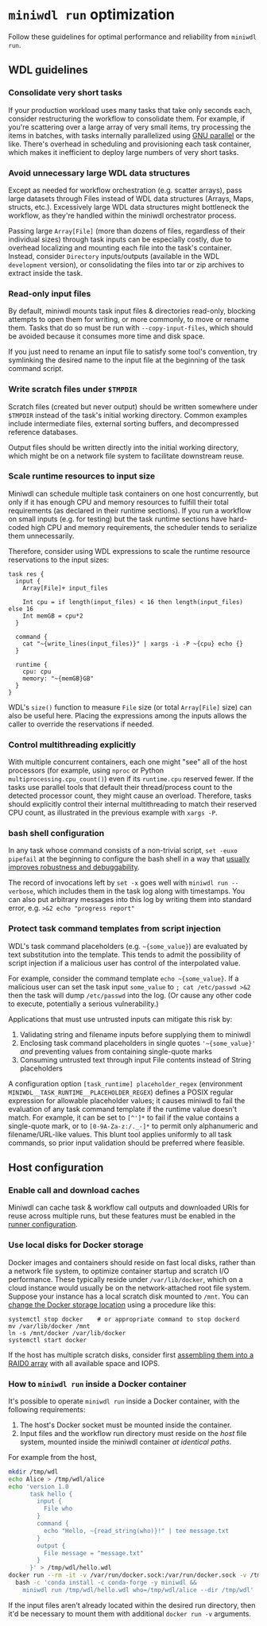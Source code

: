 # `miniwdl run` optimization

Follow these guidelines for optimal performance and reliability from `miniwdl run`.

## WDL guidelines

### Consolidate very short tasks

If your production workload uses many tasks that take only seconds each, consider restructuring the workflow to consolidate them. For example, if you're scattering over a large array of very small items, try processing the items in batches, with tasks internally parallelized using [GNU parallel](https://www.gnu.org/software/parallel/) or the like. There's overhead in scheduling and provisioning each task container, which makes it inefficient to deploy large numbers of very short tasks. 

### Avoid unnecessary large WDL data structures

Except as needed for workflow orchestration (e.g. scatter arrays), pass large datasets through Files instead of WDL data structures (Arrays, Maps, structs, etc.). Excessively large WDL data structures might bottleneck the workflow, as they're handled within the miniwdl orchestrator process.

Passing large `Array[File]` (more than dozens of files, regardless of their individual sizes) through task inputs can be especially costly, due to overhead localizing and mounting each file into the task's container. Instead, consider `Directory` inputs/outputs (available in the WDL `development` version), or consolidating the files into tar or zip archives to extract inside the task.

### Read-only input files

By default, miniwdl mounts task input files & directories read-only, blocking attempts to open them for writing, or more commonly, to move or rename them. Tasks that do so must be run with `--copy-input-files`, which should be avoided because it consumes more time and disk space.

If you just need to rename an input file to satisfy some tool's convention, try symlinking the desired name to the input file at the beginning of the task command script.

### Write scratch files under `$TMPDIR`

Scratch files (created but never output) should be written somewhere under `$TMPDIR` instead of the task's initial working directory. Common examples include intermediate files, external sorting buffers, and decompressed reference databases.

Output files should be written directly into the initial working directory, which might be on a network file system to facilitate downstream reuse.

### Scale runtime resources to input size

Miniwdl can schedule multiple task containers on one host concurrently, but only if it has enough CPU and memory resources to fulfill their total requirements (as declared in their runtime sections). If you run a workflow on small inputs (e.g. for testing) but the task runtime sections have hard-coded high CPU and memory requirements, the scheduler tends to serialize them unnecessarily.

Therefore, consider using WDL expressions to scale the runtime resource reservations to the input sizes:

```wdl
task res {
  input {
    Array[File]+ input_files

    Int cpu = if length(input_files) < 16 then length(input_files) else 16
    Int memGB = cpu*2
  }

  command {
    cat "~{write_lines(input_files)}" | xargs -i -P ~{cpu} echo {}
  }

  runtime {
    cpu: cpu
    memory: "~{memGB}GB"
  }
}
```

WDL's `size()` function to measure `File` size (or total `Array[File]` size) can also be useful here. Placing the expressions among the inputs allows the caller to override the reservations if needed.

### Control multithreading explicitly

With multiple concurrent containers, each one might "see" all of the host processors (for example, using `nproc` or Python `multiprocessing.cpu_count()`) even if its `runtime.cpu` reserved fewer. If the tasks use parallel tools that default their thread/process count to the detected processor count, they might cause an overload. Therefore, tasks should explicitly control their internal multithreading to match their reserved CPU count, as illustrated in the previous example with `xargs -P`.

### bash shell configuration

In any task whose command consists of a non-trivial script, `set -euxo pipefail` at the beginning to configure the bash shell in a way that [usually improves robustness and debuggability](https://vaneyckt.io/posts/safer_bash_scripts_with_set_euxo_pipefail/).

The record of invocations left by `set -x` goes well with `miniwdl run --verbose`, which includes them in the task log along with timestamps. You can also put arbitrary messages into this log by writing them into standard error, e.g. `>&2 echo "progress report"`

### Protect task command templates from script injection

WDL's task command placeholders (e.g. `~{some_value}`) are evaluated by text substitution into the template. This tends to admit the possibility of script injection if a malicious user has control of the interpolated value.

For example, consider the command template `echo ~{some_value}`. If a malicious user can set the task input `some_value` to `; cat /etc/passwd >&2` then the task will dump `/etc/passwd` into the log. (Or cause any other code to execute, potentially a serious vulnerability.)

Applications that must use untrusted inputs can mitigate this risk by:

1. Validating string and filename inputs before supplying them to miniwdl
2. Enclosing task command placeholders in single quotes `'~{some_value}'` *and* preventing values from containing single-quote marks
3. Consuming untrusted text through input File contents instead of String placeholders

A configuration option `[task_runtime] placeholder_regex` (environment `MINIWDL__TASK_RUNTIME__PLACEHOLDER_REGEX`) defines a POSIX regular expression for allowable placeholder values; it causes miniwdl to fail the evaluation of any task command template if the runtime value doesn't match. For example, it can be set to `[^']*` to fail if the value contains a single-quote mark, or to `[0-9A-Za-z:/._-]*` to permit only alphanumeric and filename/URL-like values. This blunt tool applies uniformly to all task commands, so prior input validation should be preferred where feasible.

## Host configuration

### Enable call and download caches

Miniwdl can cache task & workflow call outputs and downloaded URIs for reuse across multiple runs, but these features must be enabled in the [runner configuration](runner_reference.html#configuration).

### Use local disks for Docker storage

Docker images and containers should reside on fast local disks, rather than a network file system, to optimize container startup and scratch I/O performance. These typically reside under `/var/lib/docker`, which on a cloud instance would usually be on the network-attached root file system. Suppose your instance has a local scratch disk mounted to `/mnt`. You can [change the Docker storage location](https://linuxconfig.org/how-to-move-docker-s-default-var-lib-docker-to-another-directory-on-ubuntu-debian-linux) using a procedure like this:

```
systemctl stop docker    # or appropriate command to stop dockerd
mv /var/lib/docker /mnt
ln -s /mnt/docker /var/lib/docker
systemctl start docker
```

If the host has multiple scratch disks, consider first [assembling them into a RAID0 array](https://gist.github.com/joemiller/6049831) with all available space and IOPS.

### How to `miniwdl run` inside a Docker container

It's possible to operate `miniwdl run` inside a Docker container, with the following requirements:

1. The host's Docker socket must be mounted inside the container.
2. Input files and the workflow run directory must reside on the *host* file system, mounted inside the miniwdl container *at identical paths*.

For example from the host,

```bash
mkdir /tmp/wdl
echo Alice > /tmp/wdl/alice
echo 'version 1.0
      task hello {
        input {
          File who
        }
        command {
          echo "Hello, ~{read_string(who)}!" | tee message.txt
        }
        output {
          File message = "message.txt"
        }
      }' > /tmp/wdl/hello.wdl
docker run --rm -it -v /var/run/docker.sock:/var/run/docker.sock -v /tmp/wdl:/tmp/wdl continuumio/miniconda3 \
  bash -c 'conda install -c conda-forge -y miniwdl &&
    miniwdl run /tmp/wdl/hello.wdl who=/tmp/wdl/alice --dir /tmp/wdl'
```

If the input files aren't already located within the desired run directory, then it'd be necessary to mount them with additional `docker run -v` arguments.
